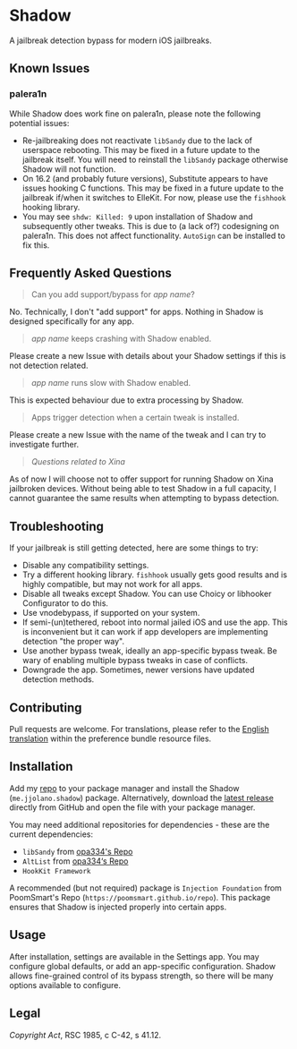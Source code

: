 # Shadow

A jailbreak detection bypass for modern iOS jailbreaks.

## Known Issues

### palera1n

While Shadow does work fine on palera1n, please note the following potential issues:

* Re-jailbreaking does not reactivate `libSandy` due to the lack of userspace rebooting. This may be fixed in a future update to the jailbreak itself. You will need to reinstall the `libSandy` package otherwise Shadow will not function.
* On 16.2 (and probably future versions), Substitute appears to have issues hooking C functions. This may be fixed in a future update to the jailbreak if/when it switches to ElleKit. For now, please use the `fishhook` hooking library.
* You may see `shdw: Killed: 9` upon installation of Shadow and subsequently other tweaks. This is due to (a lack of?) codesigning on palera1n. This does not affect functionality. `AutoSign` can be installed to fix this.

## Frequently Asked Questions

> Can you add support/bypass for *app name*?

No. Technically, I don't "add support" for apps. Nothing in Shadow is designed specifically for any app.

> *app name* keeps crashing with Shadow enabled.

Please create a new Issue with details about your Shadow settings if this is not detection related.

> *app name* runs slow with Shadow enabled.

This is expected behaviour due to extra processing by Shadow.

> Apps trigger detection when a certain tweak is installed.

Please create a new Issue with the name of the tweak and I can try to investigate further.

> *Questions related to Xina*

As of now I will choose not to offer support for running Shadow on Xina jailbroken devices. Without being able to test Shadow in a full capacity, I cannot guarantee the same results when attempting to bypass detection.

## Troubleshooting

If your jailbreak is still getting detected, here are some things to try:

* Disable any compatibility settings.
* Try a different hooking library. `fishhook` usually gets good results and is highly compatible, but may not work for all apps.
* Disable all tweaks except Shadow. You can use Choicy or libhooker Configurator to do this.
* Use vnodebypass, if supported on your system.
* If semi-(un)tethered, reboot into normal jailed iOS and use the app. This is inconvenient but it can work if app developers are implementing detection "the proper way".
* Use another bypass tweak, ideally an app-specific bypass tweak. Be wary of enabling multiple bypass tweaks in case of conflicts.
* Downgrade the app. Sometimes, newer versions have updated detection methods.

## Contributing

Pull requests are welcome. For translations, please refer to the [English translation](ShadowSettings.bundle/Resources/en.lproj/) within the preference bundle resource files.

## Installation

Add my [repo](https://ios.jjolano.me) to your package manager and install the Shadow (`me.jjolano.shadow`) package. Alternatively, download the [latest release](https://github.com/jjolano/shadow/releases/latest) directly from GitHub and open the file with your package manager.

You may need additional repositories for dependencies - these are the current dependencies:

* `libSandy` from [opa334's Repo](https://opa334.github.io)
* `AltList` from [opa334‘s Repo](https://opa334.github.io)
* `HookKit Framework`

A recommended (but not required) package is `Injection Foundation` from PoomSmart's Repo (`https://poomsmart.github.io/repo`). This package ensures that Shadow is injected properly into certain apps.

## Usage

After installation, settings are available in the Settings app. You may configure global defaults, or add an app-specific configuration. Shadow allows fine-grained control of its bypass strength, so there will be many options available to configure.

## Legal

*Copyright Act*, RSC 1985, c C-42, s 41.12.
